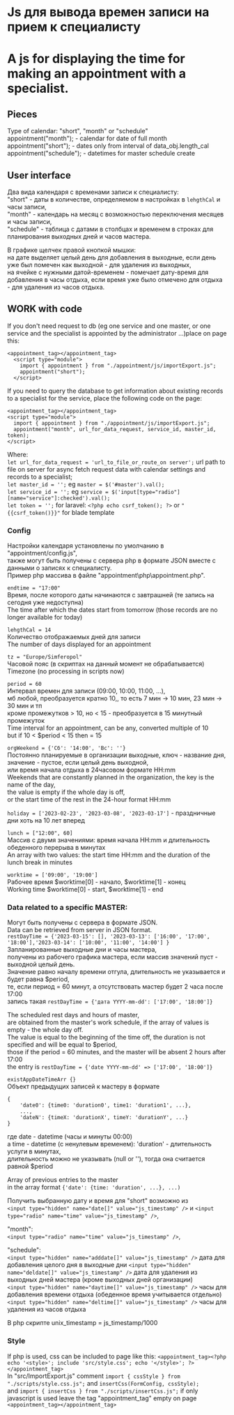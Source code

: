 # Js для вывода времен записи на прием к специалисту   
# A js for displaying the time for making an appointment with a specialist.   

## Pieces  
Type of calendar: "short", "month" or "schedule"   
appointment("month"); - calendar for date of full month   
appointment("short"); - dates only from interval of data_obj.length_cal   
appointment("schedule"); - datetimes for master schedule create   

## User interface
Два вида календаря с временами записи к специалисту:    
"short" - даты в количестве, определяемом в настройках в `lehgthCal` и часы записи,   
"month" - календарь на месяц с возможностью переключения месяцев и часы записи,   
"schedule" - таблица с датами в столбцах и временем в строках для планирования выходных дней и часов мастера.   

В графике щелчек правой кнопкой мышки:   
на дате выделяет целый день для добавления в выходные, если день уже был помечен как выходной - для удаления из выходных,   
на ячейке с нужными датой-временем - помечает дату-время для добавления в часы отдыха, если время уже было отмечено для отдыха - для удаления из часов отдыха.

## WORK with code  
If you don't need request to db (eg one service and one master, or one service and the specialist is appointed by the administrator ...)place on page this:      
```
<appointment_tag></appointment_tag>
  <script type="module">
    import { appointment } from "./appointment/js/importExport.js";
    appointment("short");
  </script>  
```

If you need to query the database to get information about existing records to a specialist for the service, place the following code on the page:       
```
<appointment_tag></appointment_tag>
<script type="module">
  import { appointment } from "./appointment/js/importExport.js"; 
  appointment("month", url_for_data_request, service_id, master_id, token);
</script>
```   
Where:   
`let url_for_data_request = 'url_to_file_or_route_on server';` url path to file on server for async fetch request data with calendar settings and records to a specialist;   
`let master_id = '';` eg `master = $('#master').val();`   
`let service_id = '';` eg `service = $('input[type="radio"][name="service"]:checked').val();`   
`let token = '';` for laravel: `<?php echo csrf_token(); ?>` or `"{{csrf_token()}}"` for blade template   

### Config  
Настройки календаря установлены по умолчанию в "appointment/config.js",  
также могут быть получены с сервера php в формате JSON вместе с данными о записях к специалисту.  
Пример php массива в файле "appointment\php\appointment.php".   

`endtime = "17:00"`   
Время, после которого даты начинаются с завтрашней (те запись на сегодня уже недоступна)   
The time after which the dates start from tomorrow (those records are no longer available for today)   

`lehgthCal = 14`   
Количество отображаемых дней для записи   
The number of days displayed for an appointment   

`tz = "Europe/Simferopol"`   
Часовой пояс (в скриптах на данный момент не обрабатывается)   
Timezone (no processing in scripts now)   

`period = 60`   
Интервал времен для записи (09:00, 10:00, 11:00, ...),   
мб любой, преобразуется кратно 10,, то есть 7 мин -> 10 мин, 23 мин -> 30 мин и тп      
кроме промежутков > 10, но < 15 - преобразуется в 15 минутный промежуток   
Time interval for an appointment, can be any, converted multiple of 10   
but if 10 < $period < 15 then = 15   

`orgWeekend = {'Сб': '14:00', 'Вс': ''}`   
Постоянно планируемые в организации выходные, ключ - название дня,   
значение - пустое, если целый день выходной,   
или время начала отдыха в 24часовом формате HH:mm   
Weekends that are constantly planned in the organization, the key is the name of the day,   
the value is empty if the whole day is off,   
or the start time of the rest in the 24-hour format HH:mm   

`holiday = ['2023-02-23', '2023-03-08', '2023-03-17']` - праздничные дни хоть на 10 лет вперед   

`lunch = ["12:00", 60]`   
Массив c двумя значениями: время начала HH:mm и длительность обеденного перерыва в минутах   
An array with two values: the start time HH:mm and the duration of the lunch break in minutes   

`worktime = ['09:00', '19:00']`   
Рабочее время $worktime[0] - начало, $worktime[1] - конец   
Working time $worktime[0] - start, $worktime[1] - end   

### Data related to a specific MASTER:   
Могут быть получены с сервера в формате JSON.   
Data can be retrieved from server in JSON format.   
`restDayTime = {'2023-03-15': [], '2023-03-13': ['16:00', '17:00', '18:00'],'2023-03-14': ['10:00', '11:00', '14:00'] }`   
Запланированные выходные дни и часы мастера,   
получены из рабочего графика мастера, если массив значений пуст - выходной целый день.   
Значение равно началу времени отгула, длительность не указывается и будет равна $period,   
те, если период = 60 минут, а отсутствовать мастер будет 2 часа после 17:00   
запись такая `restDayTime = {'дата YYYY-mm-dd': ['17:00', '18:00']}`   

The scheduled rest days and hours of master,  
are obtained from the master's work schedule, if the array of values is empty - the whole day off.   
The value is equal to the beginning of the time off, the duration is not specified and will be equal to $period,   
those if the period = 60 minutes, and the master will be absent 2 hours after 17:00   
the entry is `restDayTime = {'date YYYY-mm-dd' => ['17:00', '18:00']}`   

`existAppDateTimeArr {}`   
Объект предыдущих записей к мастеру в формате    
```
{
    'date0': {time0: 'duration0', time1: 'duration1', ...}, 
    ...,
    'dateN': {timeX: 'durationX', timeY: 'durationY', ...}
}
```   
где date - datetime (часы и минуты 00:00)   
а time - datetime (с ненулевым временем): 'duration' - длительность услуги в минутах,   
длительность можно не указывать (null or ''), тогда она считается равной $period   

Array of previous entries to the master   
in the array format `{'date': {time: 'duration', ...}, ...)`   

Получить выбранную дату и время для "short" возможно из   
`<input type="hidden" name="date[]" value="js_timestamp" />` и `<input type="radio" name="time" value="js_timestamp" />`,  

"month":   
`<input type="radio" name="time" value="js_timestamp" />`,   

"schedule":   
`<input type="hidden" name="adddate[]" value="js_timestamp" />` дата для добавления целого дня в выходные дни
`<input type="hidden" name="deldate[]" value="js_timestamp" />` дата для удаления из выходных дней мастера (кроме выходных дней организации)   
`<input type="hidden" name="daytime[]" value="js_timestamp" />` часы для добавления времени отдыха (обеденное время учитывается отдельно)   
`<input type="hidden" name="deltime[]" value="js_timestamp" />`   часы для удаления из часов отдыха

В php скрипте unix_timestamp = js_timestamp/1000   

### Style
If php is used, css can be included to page like this:
```<appointment_tag><?php echo '<style>'; include 'src/style.css'; echo '</style>'; ?></appointment_tag> ```   
In "src/ImportExport.js" comment `import { cssStyle } from "./scripts/style.css.js";` and `insertCss(FormConfig, cssStyle);`   
and `import { insertCss } from "./scripts/insertCss.js";`
if only javascript is used leave the tag "appointment_tag" empty on page `<appointment_tag></appointment_tag>`

